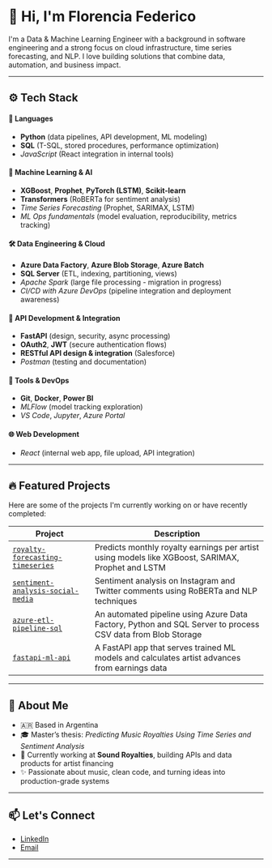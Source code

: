 # 👋 Hi, I'm Florencia Federico

I'm a Data & Machine Learning Engineer with a background in software engineering and a strong focus on cloud infrastructure, time series forecasting, and NLP. I love building solutions that combine data, automation, and business impact.

---

## ⚙️ Tech Stack

#### 🧠 Languages
- **Python** (data pipelines, API development, ML modeling)  
- **SQL** (T-SQL, stored procedures, performance optimization)  
- *JavaScript* (React integration in internal tools)

#### 🤖 Machine Learning & AI
- **XGBoost**, **Prophet**, **PyTorch (LSTM)**, **Scikit-learn**  
- **Transformers** (RoBERTa for sentiment analysis)  
- *Time Series Forecasting* (Prophet, SARIMAX, LSTM)  
- *ML Ops fundamentals* (model evaluation, reproducibility, metrics tracking)

#### 🛠️ Data Engineering & Cloud
- **Azure Data Factory**, **Azure Blob Storage**, **Azure Batch**  
- **SQL Server** (ETL, indexing, partitioning, views)  
- *Apache Spark* (large file processing - migration in progress)  
- *CI/CD with Azure DevOps* (pipeline integration and deployment awareness)

#### 🔐 API Development & Integration
- **FastAPI** (design, security, async processing)  
- **OAuth2**, **JWT** (secure authentication flows)  
- **RESTful API design & integration** (Salesforce)  
- *Postman* (testing and documentation)

#### 🧰 Tools & DevOps
- **Git**, **Docker**, **Power BI**  
- *MLFlow* (model tracking exploration)  
- *VS Code*, *Jupyter*, *Azure Portal*

#### 🌐 Web Development
- *React* (internal web app, file upload, API integration)  

---

## 🔥 Featured Projects

Here are some of the projects I'm currently working on or have recently completed:

| Project | Description |
|--------|-------------|
| [`royalty-forecasting-timeseries`](https://github.com/florfede/royalty-forecasting-timeseries) | Predicts monthly royalty earnings per artist using models like XGBoost, SARIMAX, Prophet and LSTM |
| [`sentiment-analysis-social-media`](https://github.com/florfede/sentiment-analysis-social-media) | Sentiment analysis on Instagram and Twitter comments using RoBERTa and NLP techniques |
| [`azure-etl-pipeline-sql`](https://github.com/florfede/azure-etl-pipeline-sql) | An automated pipeline using Azure Data Factory, Python and SQL Server to process CSV data from Blob Storage |
| [`fastapi-ml-api`](https://github.com/florfede/fastapi-ml-api) | A FastAPI app that serves trained ML models and calculates artist advances from earnings data |

---

## 🎯 About Me

- 🇦🇷 Based in Argentina
- 🎓 Master’s thesis: *Predicting Music Royalties Using Time Series and Sentiment Analysis*
- 💼 Currently working at **Sound Royalties**, building APIs and data products for artist financing
- ✨ Passionate about music, clean code, and turning ideas into production-grade systems

---

## 📫 Let's Connect

- [LinkedIn](https://www.linkedin.com/in/florenciafederico88/)
- [Email](mailto:flor.federico88@gmail.com)

---

